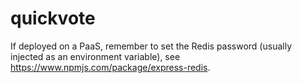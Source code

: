 # quickvote

If deployed on a PaaS, remember to set the Redis password (usually injected as an environment variable), see https://www.npmjs.com/package/express-redis.